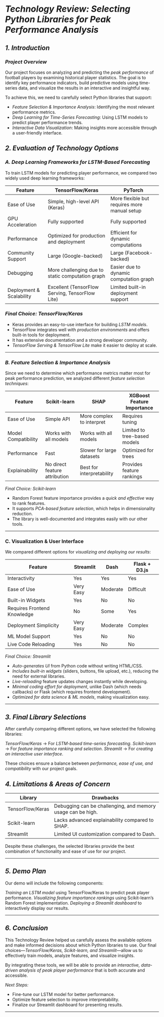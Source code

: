# *Technology Review: Selecting Python Libraries for Peak Performance Analysis*

## *1. Introduction*
### *Project Overview*
Our project focuses on analyzing and predicting the *peak performance* of football players by examining historical player statistics. The goal is to identify key performance indicators, build predictive models using time-series data, and visualize the results in an interactive and insightful way.

To achieve this, we need to carefully select Python libraries that support:

- *Feature Selection & Importance Analysis*: Identifying the most relevant performance metrics.
- *Deep Learning for Time-Series Forecasting*: Using LSTM models to predict player performance trends.
- *Interactive Data Visualization*: Making insights more accessible through a user-friendly interface.

## *2. Evaluation of Technology Options*
### *A. Deep Learning Frameworks for LSTM-Based Forecasting*
To train LSTM models for predicting player performance, we compared two widely used deep learning frameworks:

| Feature | TensorFlow/Keras| PyTorch |
|---------|----------------|---------|
| Ease of Use |  Simple, high-level API (Keras) | More flexible but requires more manual setup |
| GPU Acceleration |  Fully supported |  Fully supported |
| Performance |  Optimized for production and deployment | Efficient for dynamic computations |
| Community Support |  Large (Google-backed) | Large (Facebook-backed) |
| Debugging | More challenging due to static computation graph |  Easier due to dynamic computation graph |
| Deployment & Scalability | Excellent (TensorFlow Serving, TensorFlow Lite) | Limited built-in deployment support |

### *Final Choice:  TensorFlow/Keras*
  - Keras provides an easy-to-use interface for building *LSTM models*.
  - TensorFlow integrates well with *production environments* and offers built-in tools for deployment.
  - It has extensive documentation and a strong developer community.
  - *TensorFlow Serving & TensorFlow Lite* make it easier to deploy at scale.


---

### *B. Feature Selection & Importance Analysis*
Since we need to determine which performance metrics matter most for peak performance prediction, we analyzed different *feature selection techniques*:

| Feature | Scikit-learn | SHAP | XGBoost Feature Importance |
|---------|-------------|------|----------------------------|
| Ease of Use |  Simple API | More complex to interpret |  Requires tuning |
| Model Compatibility |  Works with all models |  Works with all models |  Limited to tree-based models |
| Performance | Fast | Slower for large datasets | Optimized for trees |
| Explainability |  No direct feature attribution |  Best for interpretability |  Provides feature rankings |

*Final Choice:  Scikit-learn*
- Random Forest feature importance provides a *quick and effective* way to rank features.
- It supports *PCA-based feature selection*, which helps in dimensionality reduction.
- The library is well-documented and integrates easily with our other tools.



---

### C. Visualization & User Interface  
We compared different options for *visualizing and deploying our results*:

| Feature                | Streamlit | Dash | Flask + D3.js |
|------------------------|----------|------|--------------|
| Interactivity         |  Yes   |  Yes |  Yes |
| Ease of Use           |  Very Easy | Moderate |  Difficult |
| Built-in Widgets      |  Yes   |  No  |  No  |
| Requires Frontend Knowledge |  No  |  Some  |  Yes |
| Deployment Simplicity |  Very Easy |  Moderate |  Complex |
| ML Model Support     |  Yes   |  No  |  No  |
| Live Code Reloading  |  Yes   |  No  |  No  |

*Final Choice: Streamlit*
- *Auto-generates UI* from Python code without writing HTML/CSS.  
- *Includes built-in widgets* (sliders, buttons, file upload, etc.), reducing the need for external libraries.  
- *Live-reloading* feature updates changes instantly while developing.  
- *Minimal coding effort for deployment*, unlike Dash (which needs callbacks) or Flask (which requires frontend development).  
- *Optimized for data science & ML models*, making visualization easy.


---

## *3. Final Library Selections*
After carefully comparing different options, we have selected the following libraries:

 *TensorFlow/Keras* → For *LSTM-based time-series forecasting*.
 *Scikit-learn* → For *feature importance ranking and selection*.
 *Streamlit* → For *creating an interactive user interface*.

These choices ensure a balance between *performance, ease of use, and compatibility* with our project goals.

## *4. Limitations & Areas of Concern*
| Library | Drawbacks |
|---------|------------|
| TensorFlow/Keras | Debugging can be challenging, and memory usage can be high. |
| Scikit-learn | Lacks advanced explainability compared to SHAP. |
| Streamlit | Limited UI customization compared to Dash. |

Despite these challenges, the selected libraries provide the best combination of functionality and ease of use for our project.

---

## *5. Demo Plan*
Our demo will include the following components:

 *Training an LSTM model* using TensorFlow/Keras to predict peak player performance.
 *Visualizing feature importance rankings* using Scikit-learn’s Random Forest implementation.
 *Deploying a Streamlit dashboard* to interactively display our results.

---

## *6. Conclusion*
This Technology Review helped us carefully assess the available options and make informed decisions about which Python libraries to use. Our final choices—*TensorFlow/Keras, Scikit-learn, and Streamlit*—allow us to effectively train models, analyze features, and visualize insights.

By integrating these tools, we will be able to provide an *interactive, data-driven analysis of peak player performance* that is both accurate and accessible.

*Next Steps:*
- Fine-tune our LSTM model for better performance.
- Optimize feature selection to improve interpretability.
- Finalize our Streamlit dashboard for presenting results.

---